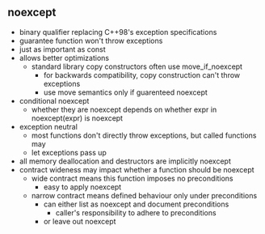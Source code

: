 ## noexcept
- binary qualifier replacing C++98's exception specifications
- guarantee function won't throw exceptions
- just as important as const
- allows better optimizations
	- standard library copy constructors often use move_if_noexcept
		- for backwards compatibility, copy construction can't throw exceptions
		- use move semantics only if guarenteed noexcept
- conditional noexcept
	- whether they are noexcept depends on whether expr in noexcept(expr) is noexcept 
- exception neutral
	- most functions don't directly throw exceptions, but called functions may
	- let exceptions pass up 
- all memory deallocation and destructors are implicitly noexcept
- contract wideness may impact whether a function should be noexcept
	- wide contract means this function imposes no preconditions
		- easy to apply noexcept
	- narrow contract means defined behaviour only under preconditions
		- can either list as noexcept and document preconditions
			- caller's responsibility to adhere to preconditions
		- or leave out noexcept